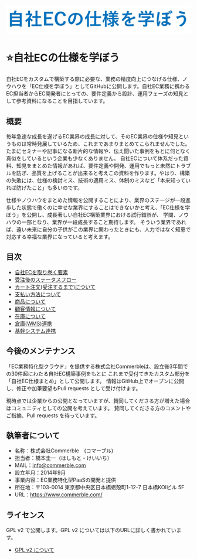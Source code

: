 ![自社ECの仕様を学ぼう](https://github.com/commerble/ecspec/blob/master/specs/media/title.jpg)


# :star:自社ECの仕様を学ぼう
自社ECをカスタムで構築する際に必要な、業務の精度向上につなげる仕様、ノウハウを「EC仕様を学ぼう」としてGitHubに公開します。自社EC業務に携わるEC担当者からEC開発者にとっての、要件定義から設計、運用フェーズの知見として参考資料になることを目指しています。

## 概要
毎年急速な成長を遂げるEC業界の成長に対して、そのEC業界の仕様や知見というものは常時発展しているため、これまであまりまとめてこられませんでした。たまにセミナーや記事になる断片的な情報や、伝え聞いた事例をもとに何となく真似をしているという企業も少なくありません。
自社ECについて体系だった資料、知見をまとめた情報があれば、要件定義や開発、運用でもっと未然にトラブルを防ぎ、品質を上げることが出来ると考えこの資料を作ります。やはり、構築の失敗には、仕様の検討ミス、技術の適用ミス、体制のミスなど「本来知っていれば防げたこと」も多いのです。

仕様やノウハウをまとめた情報を公開することにより、業界のステージが一段進歩した状態で働くのに幸せな業界にすることはできないかと考え、「EC仕様を学ぼう」を公開し、成長著しい自社EC構築業界における試行錯誤が、
学問、ノウハウの一部となり、業界が一段成長すること期待します。
そういう業界であれば、遠い未来に自分の子供がこの業界に関わったときにも、人力ではなく知恵で対応する幸福な業界になっていると考えます。


## 目次
- [自社ECを取り巻く要素](https://github.com/commerble/ecspec/blob/master/specs/EC.md)
- [受注後のステータスフロー](https://github.com/commerble/ecspec/blob/master/specs/OrderStatus.md)
- [カート注文(受注するまで)について](https://github.com/commerble/ecspec/blob/master/specs/Order.md)
- [支払い方法について](https://github.com/commerble/ecspec/blob/master/specs/Payment.md)
- [商品について](https://github.com/commerble/ecspec/blob/master/specs/Product.md)
- [顧客情報について](https://github.com/commerble/ecspec/blob/master/specs/Customer.md)
- [在庫について](https://github.com/commerble/ecspec/blob/master/specs/Stock.md)
- [倉庫(WMS)連携](https://github.com/commerble/ecspec/blob/master/specs/WMS.md)
- [基幹システム連携](https://github.com/commerble/ecspec/blob/master/specs/Federation.md)


## 今後のメンテナンス
「EC業務特化型クラウド」を提供する株式会社Commerbleは、設立後3年間での30件超にわたる自社EC構築事例をもとに
これまで受付てきたカスタム部分を「自社EC仕様まとめ」として公開します。
情報はGitHub上でオープンに公開し、修正や加筆要望もPull requests として受け付けます。

現時点では企業からの公開となっていますが、賛同してくださる方が増えた場合はコミュニティとしての公開を考えています。
賛同してくださる方のコメントやご指摘、Pull requests を待っています。

## 執筆者について
- 名称：株式会社Commerble　(コマーブル)
- 担当者：橋本圭一（はしもと・けいいち）
- MAIL：info@commerble.com
- 設立年月：2014年9月
- 事業内容：EC業務特化型PaaSの開発と提供
- 所在地：〒103-0014 東京都中央区日本橋蛎殻町1-12-7 日本橋KOIビル 5F
- URL：https://www.commerble.com/

## ライセンス
GPL v2 で公開します。GPL v2 については以下のURLに詳しく書かれています。
- [GPL v2 について](https://www.gnu.org/licenses/old-licenses/gpl-2.0-faq.ja.html#WhatDoesGPLStandFor)





